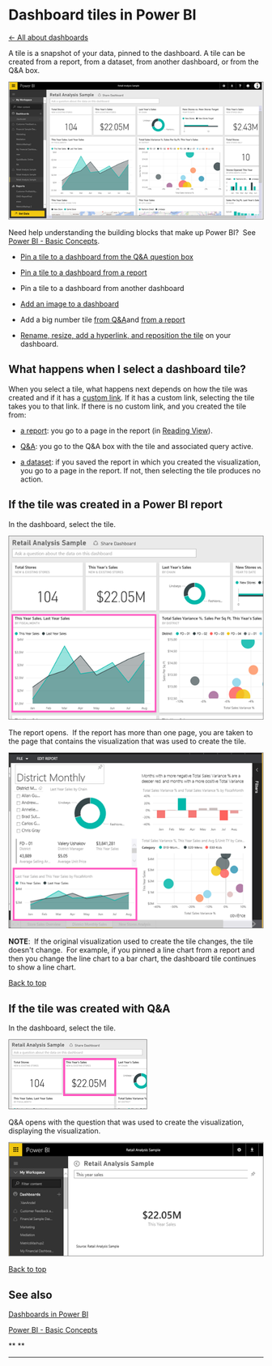 ﻿<properties 
   pageTitle="Dashboard tiles in Power BI"
   description="Dashboard tiles in Power BI"
   services="powerbi" 
   documentationCenter="" 
   authors="v-anpasi" 
   manager="mblythe" 
   editor=""
   tags=""/>
 
<tags
   ms.service="powerbi"
   ms.devlang="NA"
   ms.topic="article"
   ms.tgt_pltfrm="NA"
   ms.workload="powerbi"
   ms.date="06/18/2015"
   ms.author="v-anpasi"/>
# Dashboard tiles in Power BI

[← All about dashboards](https://support.powerbi.com/knowledgebase/topics/65158-all-about-dashboards)

A tile is a snapshot of your data, pinned to the dashboard. A tile can be created from a report, from a dataset, from another dashboard, or from the Q&A box.

![](media/powerbi-service-dashboard-tiles/PBI_DashFull.png)

Need help understanding the building blocks that make up Power BI?  See [Power BI - Basic Concepts](http://support.powerbi.com/knowledgebase/articles/487029-power-bi-preview-basic-concepts).

-   [Pin a tile to a dashboard from the Q&A question box](https://support.powerbi.com/knowledgebase/articles/424874-pin-a-tile-to-a-power-bi-dashboard-from-the-q-a-qu)

-   [Pin a tile to a dashboard from a report](https://support.powerbi.com/knowledgebase/articles/430323-pin-a-tile-to-a-power-bi-dashboard-from-a-report)

-   Pin a tile to a dashboard from another dashboard

-   [Add an image to a dashboard](https://support.powerbi.com/knowledgebase/articles/582552)

-   Add a big number tile [from Q&A](https://support.powerbi.com/knowledgebase/articles/436733)and [from a report](https://support.powerbi.com/knowledgebase/articles/587907)

-   [Rename, resize, add a hyperlink, and reposition the tile](http://support.powerbi.com/knowledgebase/articles/424878) on your dashboard. 

## What happens when I select a dashboard tile?

When you select a tile, what happens next depends on how the tile was created and if it has a [custom link](http://support.powerbi.com/knowledgebase/articles/424878). If it has a custom link, selecting the tile takes you to that link. If there is no custom link, and you created the tile from:

-   [a report](425669.html#report): you go to a page in the report (in [Reading View](http://support.powerbi.com/knowledgebase/articles/445094-interact-with-a-report-in-reading-view)).

-   [Q&A](425669.html#qna): you go to the Q&A box with the tile and associated query active.

-   [a dataset](425669.html#dataset): if you saved the report in which you created the visualization, you go to a page in the report. If not, then selecting the tile produces no action.

## If the tile was created in a Power BI report

In the dashboard, select the tile.

![](media/powerbi-service-dashboard-tiles/PBI_DashTile.png)

The report opens.  If the report has more than one page, you are taken to the page that contains the visualization that was used to create the tile.

![](media/powerbi-service-dashboard-tiles/PBI_DashTileRept.png)

**NOTE**:  If the original visualization used to create the tile changes, the tile doesn't change.  For example, if you pinned a line chart from a report and then you change the line chart to a bar chart, the dashboard tile continues to show a line chart. 

[Back to top](http://support.powerbi.com/knowledgebase/articles/425669-when-you-click-a-tile-in-a-dashboard)

## If the tile was created with Q&A

In the dashboard, select the tile.

![](media/powerbi-service-dashboard-tiles/PBI_DashTileQnA.png)

Q&A opens with the question that was used to create the visualization, displaying the visualization.

![](media/powerbi-service-dashboard-tiles/PBI_DashTileQnAQuestion.png)


[Back to top](http://support.powerbi.com/knowledgebase/articles/425669-when-you-click-a-tile-in-a-dashboard)

## See also

[Dashboards in Power BI](http://support.powerbi.com/knowledgebase/articles/424868-dashboards-in-power-bi)

[Power BI - Basic Concepts](http://support.powerbi.com/knowledgebase/articles/487029-power-bi-preview-basic-concepts)




** **

****

